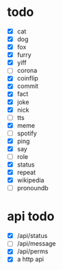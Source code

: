 # todo

- [x] cat
- [x] dog
- [x] fox
- [x] furry
- [x] yiff
- [ ] corona
- [x] coinflip
- [x] commit
- [x] fact
- [x] joke
- [x] nick
- [ ] tts
- [x] meme
- [ ] spotify
- [x] ping
- [x] say
- [ ] role
- [x] status
- [x] repeat
- [x] wikipedia
- [ ] pronoundb

# api todo

- [x] /api/status
- [ ] /api/message
- [x] /api/perms
- [x] a http api
